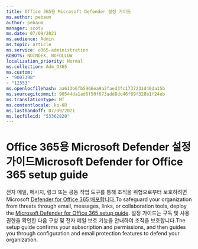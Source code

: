 ```yaml
---
title: Office 365용 Microsoft Defender 설정 가이드
ms.author: pebaum
author: pebaum
manager: scotv
ms.date: 07/09/2021
ms.audience: Admin
ms.topic: article
ms.service: o365-administration
ROBOTS: NOINDEX, NOFOLLOW
localization_priority: Normal
ms.collection: Adm_O365
ms.custom:
- "9007398"
- "12353"
ms.openlocfilehash: aa613b6fb5966ea9a2faed3fc1737231d40da15b
ms.sourcegitcommit: 90544da1ad6f50f673add8dc46f89f328b1f24eb
ms.translationtype: MT
ms.contentlocale: ko-KR
ms.lasthandoff: 07/09/2021
ms.locfileid: "53362820"
---
```

# <a name="microsoft-defender-for-office-365-setup-guide"></a><span data-ttu-id="90c57-102">Office 365용 Microsoft Defender 설정 가이드</span><span class="sxs-lookup"><span data-stu-id="90c57-102">Microsoft Defender for Office 365 setup guide</span></span>

<span data-ttu-id="90c57-103">전자 메일, 메시지, 링크 또는 공동 작업 도구를 통해 조직을 위협으로부터 보호하려면 Microsoft [Defender for Office 365 배포합니다.](https://admin.microsoft.com/adminportal/home#/modernonboarding/office365advancedthreatprotectionadvisor)</span><span class="sxs-lookup"><span data-stu-id="90c57-103">To safeguard your organization from threats through email, messages, links, or collaboration tools, deploy the [Microsoft Defender for Office 365‎ setup guide](https://admin.microsoft.com/adminportal/home#/modernonboarding/office365advancedthreatprotectionadvisor).</span></span> <span data-ttu-id="90c57-104">설정 가이드는 구독 및 사용 권한을 확인한 다음 구성 및 전자 메일 보호 기능을 안내하여 조직을 보호합니다.</span><span class="sxs-lookup"><span data-stu-id="90c57-104">The setup guide confirms your subscription and permissions, and then guides you through configuration and email protection features to defend your organization.</span></span>